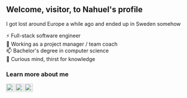 ## Welcome, visitor, to Nahuel's profile
I got lost around Europe a while ago and ended up in Sweden somehow

⚡ Full-stack software engineer  
🔭 Working as a project manager / team coach   
📫 Bachelor's degree in computer science  
💬 Curious mind, thirst for knowledge  


### Learn more about me

<a href="https://www.linkedin.com/in/nahuelianni">
  <img src="https://cdn.jsdelivr.net/npm/simple-icons@v3/icons/linkedin.svg" alt="LinkedIn profile" title="LinkedIn profile" width="22px" align="left" />
</a>
<a href="https://github.com/nahuel-ianni">
  <img src="https://cdn.jsdelivr.net/npm/simple-icons@v3/icons/github.svg" alt="GitHub profile" title="GitHub profile" width="22px" align="left" />
</a>
<a href="http://nahuel-ianni.github.io">
  <img src="https://cdn.jsdelivr.net/npm/simple-icons@3.7.0/icons/workplace.svg" alt="Portfolio" title="Portfolio" width="22px" align="left" />
</a>


<!--
**nahuel-ianni/nahuel-ianni** is a ✨ _special_ ✨ repository because its `README.md` (this file) appears on your GitHub profile.

Here are some ideas to get you started:

- ### Hi there 👋
- 🔭 I’m currently working on ...
- 🌱 I’m currently learning ...
- 👯 I’m looking to collaborate on ...
- 🤔 I’m looking for help with ...
- 💬 Ask me about ...
- 📫 How to reach me: ...
- 😄 Pronouns: ...
- ⚡ Fun fact: ...
-->
